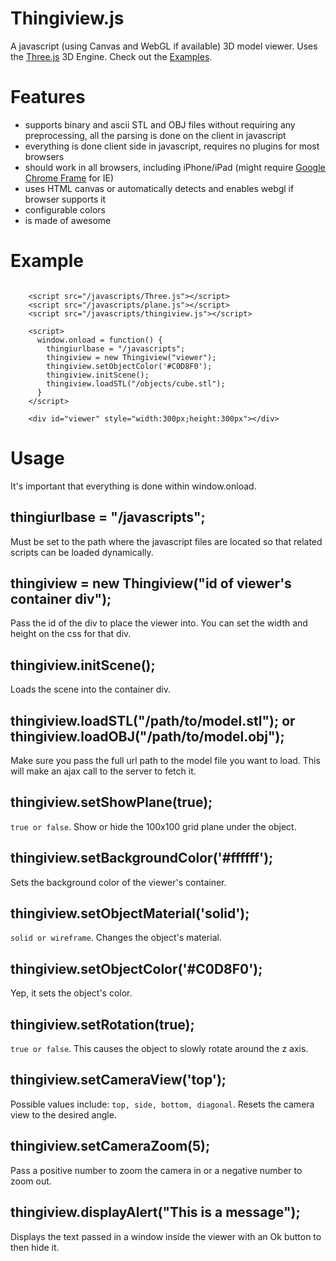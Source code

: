 Thingiview.js
=============

A javascript (using Canvas and WebGL if available) 3D model viewer.  Uses the [Three.js](http://github.com/mrdoob/three.js) 3D Engine.  Check out the [Examples](http://replimat.com/thingiview/examples/).

# Features

* supports binary and ascii STL and OBJ files without requiring any preprocessing, all the parsing is done on the client in javascript
* everything is done client side in javascript, requires no plugins for most browsers
* should work in all browsers, including iPhone/iPad (might require [Google Chrome Frame](http://code.google.com/chrome/chromeframe) for IE)
* uses HTML canvas or automatically detects and enables webgl if browser supports it
* configurable colors
* is made of awesome

# Example

<pre><code>
    &lt;script src="/javascripts/Three.js"&gt;&lt;/script&gt;
    &lt;script src="/javascripts/plane.js"&gt;&lt;/script&gt;
    &lt;script src="/javascripts/thingiview.js"&gt;&lt;/script&gt;

    &lt;script>
      window.onload = function() {
        thingiurlbase = "/javascripts";
        thingiview = new Thingiview("viewer");
        thingiview.setObjectColor('#C0D8F0');
        thingiview.initScene();
        thingiview.loadSTL("/objects/cube.stl");
      }
    &lt;/script&gt;

    &lt;div id="viewer" style="width:300px;height:300px"&gt;&lt;/div&gt;
</code></pre>

# Usage

It's important that everything is done within window.onload.

## thingiurlbase = "/javascripts";

Must be set to the path where the javascript files are located so that related scripts can be loaded dynamically.

## thingiview = new Thingiview("id of viewer's container div");

Pass the id of the div to place the viewer into.  You can set the width and height on the css for that div.

## thingiview.initScene();

Loads the scene into the container div.

## thingiview.loadSTL("/path/to/model.stl"); or thingiview.loadOBJ("/path/to/model.obj");

Make sure you pass the full url path to the model file you want to load.  This will make an ajax call to the server to fetch it.
  
## thingiview.setShowPlane(true);

`true or false`.  Show or hide the 100x100 grid plane under the object.
  
## thingiview.setBackgroundColor('#ffffff');

Sets the background color of the viewer's container.
  
## thingiview.setObjectMaterial('solid');

`solid or wireframe`.  Changes the object's material.
  
## thingiview.setObjectColor('#C0D8F0');
  
Yep, it sets the object's color.
  
## thingiview.setRotation(true);

`true or false`.  This causes the object to slowly rotate around the z axis.
  
## thingiview.setCameraView('top');

Possible values include: `top, side, bottom, diagonal`.  Resets the camera view to the desired angle.
  
## thingiview.setCameraZoom(5);

Pass a positive number to zoom the camera in or a negative number to zoom out.

## thingiview.displayAlert("This is a message");

Displays the text passed in a window inside the viewer with an Ok button to then hide it.
